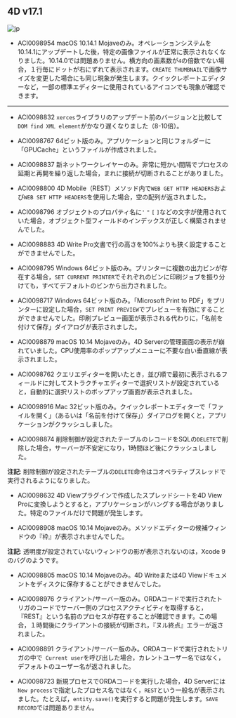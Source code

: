 4D v17.1
---

![jp](https://cloud.githubusercontent.com/assets/10509075/16182979/016305e0-36e7-11e6-816b-2335cc6f0abb.png)

* ACI0098954 macOS 10.14.1 Mojaveのみ。オペレーションシステムを10.14.1にアップデートした後，特定の画像ファイルが正常に表示されなくなりました。10.14.0では問題ありません。横方向の画素数が``4``の倍数でない場合，１行毎にドットが右にずれて表示されます。``CREATE THUMBNAIL``で画像サイズを変更した場合にも同じ現象が発生します。クイックレポートエディターなど，一部の標準エディターに使用されているアイコンでも現象が確認できます。

---

* ACI0098832 ``xerces``ライブラリのアップデート前のバージョンと比較して``DOM find XML element``がかなり遅くなりました（8-10倍）。

* ACI0098767 64ビット版のみ。アプリケーションと同じフォルダーに「GPUCache」というファイルが作成されました。

* ACI0098837 新ネットワークレイヤーのみ。非常に短かい間隔でプロセスの延期と再開を繰り返した場合，まれに接続が切断されることがありました。

* ACI0098800 4D Mobile（REST）メソッド内で``WEB GET HTTP HEADERS``および``WEB SET HTTP HEADERS``を使用した場合，空の配列が返されました。

* ACI0098796 オブジェクトのプロパティ名に``'`` ``"`` ``[``  ``]``などの文字が使用されていた場合，オブジェクト型フィールドのインデックスが正しく構築されませんでした。

* ACI0098883 4D Write Pro文書で行の高さを100%よりも狭く設定することができませんでした。

* ACI0098795 Windows 64ビット版のみ。プリンターに複数の出力ビンが存在する場合，``SET CURRENT PRINTER``でそれぞれのビンに印刷ジョブを振り分けても，すべてデフォルトのビンから出力されました。

* ACI0098717 Windows 64ビット版のみ。「Microsoft Print to PDF」をプリンターに設定した場合，``SET PRINT PREVIEW``でプレビューを有効にすることができませんでした。印刷プレビュー画面が表示される代わりに，「名前を付けて保存」ダイアログが表示されました。

* ACI0098879 macOS 10.14 Mojaveのみ。4D Serverの管理画面の表示が崩れていました。CPU使用率のポップアップメニューに不要な白い垂直線が表示されました。

* ACI0098762 クエリエディターを開いたとき，並び順で最初に表示されるフィールドに対してストラクチャエディターで選択リストが設定されていると，自動的に選択リストのポップアップ画面が表示されました。

* ACI0098916 Mac 32ビット版のみ。クイックレポートエディターで「ファイルを開く」（あるいは「名前を付けて保存」）ダイアログを開くと，アプリケーションがクラッシュしました。

* ACI0098874 削除制御が設定されたテーブルのレコードをSQLの``DELETE``で削除した場合，サーバーが不安定になり，1時間ほど後にクラッシュしました。

**注記**: 削除制御が設定されたテーブルの``DELETE``命令はコオペラティブスレッドで実行されるようになりました。

* ACI0098632 4D Viewプラグインで作成したスプレッドシートを4D View Proに変換しようとすると，アプリケーションがハングする場合がありました。特定のファイルだけで問題が発生します。

* ACI0098908 macOS 10.14 Mojaveのみ。メソッドエディターの候補ウィンドウの『枠』が表示されませんでした。

**注記**: 透明度が設定されていないウィンドウの影が表示されないのは，Xcode 9のバグのようです。

* ACI0098805 macOS 10.14 Mojaveのみ。4D Writeまたは4D Viewドキュメントをディスクに保存することができませんでした。

* ACI0098976 クライアント/サーバー版のみ。ORDAコードで実行されたトリガのコードでサーバー側のプロセスアクティビティを取得すると，『REST』という名前のプロセスが存在することが確認できます。この場合，１時間後にクライアントの接続が切断され，『ヌル終点』エラーが返されました。

* ACI0098891 クライアント/サーバー版のみ。ORDAコードで実行されたトリガの中で`` Current user``を呼び出した場合，カレントユーザー名ではなく，デフォルトのユーザー名が返されました。 

* ACI0098723 新規プロセスでORDAコードを実行した場合，4D Serverには``New process``で指定したプロセス名ではなく，``REST``という一般名が表示されました。たとえば，``entity.save()``を実行すると問題が発生します。``SAVE RECORD``では問題ありません。
